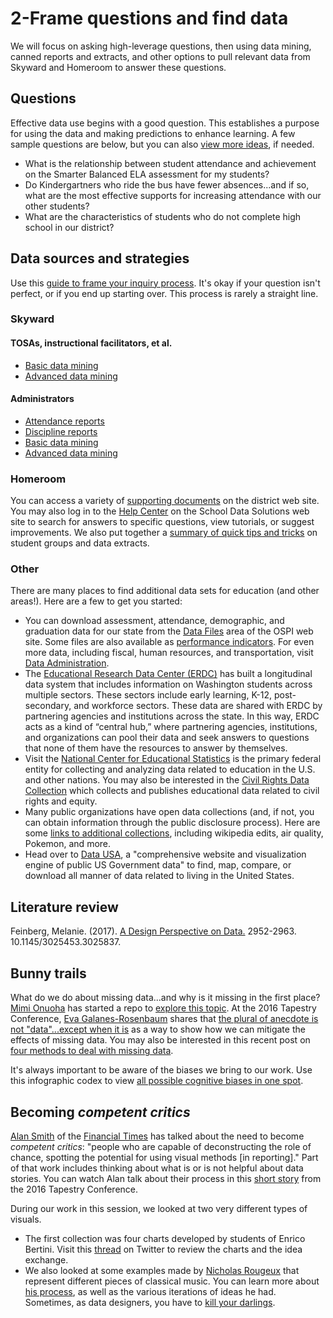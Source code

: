 # 2-Frame questions and find data #

We will focus on asking high-leverage questions, then using data mining, canned reports and extracts, and other options to pull relevant data from Skyward and Homeroom to answer these questions.

## Questions ##
Effective data use begins with a good question. This establishes a purpose for using the data and making predictions to enhance learning. A few sample questions are below, but you can also [view more ideas](https://docs.google.com/document/d/1DhOa5GSvwWsVc2UY163-98doHWNE4H-LN7mupu4kMos/edit?usp=sharing), if needed.
* What is the relationship between student attendance and achievement on the Smarter Balanced ELA assessment for my students?
* Do Kindergartners who ride the bus have fewer absences...and if so, what are the most effective supports for increasing attendance with our other students?
* What are the characteristics of students who do not complete high school in our district? 

## Data sources and strategies ##
Use this [guide to frame your inquiry process](https://github.com/tlricherson/dataacademy/blob/master/documents/Find%20Data.pdf). It's okay if your question isn't perfect, or if you end up starting over. This process is rarely a straight line.

### Skyward ###
#### TOSAs, instructional facilitators, et al. ####
* [Basic data mining](https://github.com/tlricherson/dataacademy/blob/master/documents/Basic%20Data%20Mining.pdf)
* [Advanced data mining](https://github.com/tlricherson/dataacademy/blob/master/documents/Advanced%20Data%20Mining.pdf)

#### Administrators ####
* [Attendance reports](https://github.com/tlricherson/dataacademy/blob/master/documents/Attendance%20Reports%20in%20Skyward.pdf)
* [Discipline reports](https://github.com/tlricherson/dataacademy/blob/master/documents/Discipline%20Reports%20in%20Skyward.pdf)
* [Basic data mining](https://github.com/tlricherson/dataacademy/blob/master/documents/Basic%20Data%20Mining.pdf)
* [Advanced data mining](https://github.com/tlricherson/dataacademy/blob/master/documents/Advanced%20Data%20Mining.pdf)

### Homeroom ###
You can access a variety of [supporting documents](https://sdshelpdesk.zendesk.com/hc/en-us) on the district web site. You may also log in to the [Help Center](https://sdshelpdesk.zendesk.com/hc/en-us) on the School Data Solutions web site to search for answers to specific questions, view tutorials, or suggest improvements. We also put together a [summary of quick tips and tricks](https://github.com/tlricherson/dataacademy/blob/master/documents/Homeroom%20Tips.pdf) on student groups and data extracts.

### Other ###
There are many places to find additional data sets for education (and other areas!). Here are a few to get you started:
* You can download assessment, attendance, demographic, and graduation data for our state from the [Data Files](http://reportcard.ospi.k12.wa.us/DataDownload.aspx) area of the OSPI web site. Some files are also available as [performance indicators](http://www.k12.wa.us/DataAdmin/PerformanceIndicators/DataAnalytics.aspx). For even more data, including fiscal, human resources, and transportation, visit [Data Administration](http://www.k12.wa.us/dataadmin/).
* The [Educational Research Data Center (ERDC)](http://www.erdc.wa.gov/) has built a longitudinal data system that includes information on Washington students across multiple sectors. These sectors include early learning, K-12, post-secondary, and workforce sectors. These data are shared with ERDC by partnering agencies and institutions across the state. In this way, ERDC acts as a kind of “central hub,” where partnering agencies, institutions, and organizations can pool their data and seek answers to questions that none of them have the resources to answer by themselves.
* Visit the [National Center for Educational Statistics](https://nces.ed.gov/) is the primary federal entity for collecting and analyzing data related to education in the U.S. and other nations. You may also be interested in the [Civil Rights Data Collection](https://ocrdata.ed.gov/) which collects and publishes educational data related to civil rights and equity.
* Many public organizations have open data collections (and, if not, you can obtain information through the public disclosure process). Here are some [links to additional collections](https://docs.google.com/spreadsheets/d/1wZhPLMCHKJvwOkP4juclhjFgqIY8fQFMemwKL2c64vk/edit#gid=0), including wikipedia edits, air quality, Pokemon, and more.
* Head over to [Data USA](https://datausa.io/), a "comprehensive website and visualization engine of public US Government data" to find, map, compare, or download all manner of data related to living in the United States.

## Literature review ##
Feinberg, Melanie. (2017). [A Design Perspective on Data.](https://dl.acm.org/citation.cfm?id=3025837) 2952-2963. 10.1145/3025453.3025837. 

## Bunny trails ##
What do we do about missing data...and why is it missing in the first place? [Mimi Onuoha](https://twitter.com/thistimeitsmimi) has started a repo to [explore this topic](https://github.com/MimiOnuoha/missing-datasets). At the 2016 Tapestry Conference, [Eva Galanes-Rosenbaum](https://twitter.com/NotoriousEGR) shares that [the plural of anecdote is not "data"...except when it is](http://www.tapestryconference.com/blog/2016/plural-anecdote-not-data%E2%80%94except-when-it) as a way to show how we can mitigate the effects of missing data. You may also be interested in this recent post on [four methods to deal with missing data](https://blog.socialcops.com/academy/resources/4-methods-missing-data/).

It's always important to be aware of the biases we bring to our work. Use this infographic codex to view [all possible cognitive biases in one spot](http://www.visualcapitalist.com/every-single-cognitive-bias/).

## Becoming *competent critics* ##
[Alan Smith](https://twitter.com/theboysmithy) of the [Financial Times](https://www.ft.com/alan-smith) has talked about the need to become *competent critics*: "people who are capable of deconstructing the role of chance, spotting the potential for using visual methods [in reporting]." Part of that work includes thinking about what is or is not helpful about data stories. You can watch Alan talk about their process in this [short story](https://www.youtube.com/watch?v=IB7crD_paKQ) from the 2016 Tapestry Conference.

During our work in this session, we looked at two very different types of visuals.
* The first collection was four charts developed by students of Enrico Bertini. Visit this [thread](https://twitter.com/FILWD/status/918169976154050560) on Twitter to review the charts and the idea exchange.
* We also looked at some examples made by [Nicholas Rougeux](https://twitter.com/rougeux) that represent different pieces of classical music. You can learn more about [his process](https://www.c82.net/blog/?id=72), as well as the various iterations of ideas he had. Sometimes, as data designers, you have to [kill your darlings](http://www.slate.com/blogs/browbeat/2013/10/18/_kill_your_darlings_writing_advice_what_writer_really_said_to_murder_your.html).
